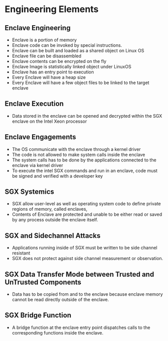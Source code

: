 # Engineering Elements

## Enclave Engineering
- Enclave is a portion of memory
- Enclave code can be invoked by special instructions.
- Enclave can be built and loaded as a shared object on Linux OS
- Enclave file can be disassembled
- Enclave contents can be encrypted on the fly
- Enclave Image is statistically linked object under LinuxOS
- Enclave has an entry point to execution
- Every Enclave will have a heap size
- Every Enclave will have a few object files to be linked to the target enclave

## Enclave Execution
- Data stored in the enclave can be opened and decrypted within the SGX enclave on the Intel Xeon processor

## Enclave Engagements
- The OS communicate with the enclave through a kernel driver 
- The code is not allowed to make system calls inside the enclave
- The system calls has to be done by the applications connected to the enclave via kernel driver
- To execute the intel SGX commands and run in an enclave, code must be signed and verified with a developer key

## SGX Systemics 
- SGX allow user-level as well as operating system code to define private regions of memory, called enclaves,
- Contents of Enclave are protected and unable to be either read or saved by any process outside the enclave itself.

## SGX and Sidechannel Attacks
- Applications running inside of SGX must be written to be side channel resistant 
- SGX does not protect against side channel measurement or observation.

## SGX Data Transfer Mode between Trusted and UnTrusted Components
- Data has to be copied from and to the enclave because enclave memory cannot be read directly outside of the enclave. 

## SGX Bridge Function
- A bridge function at the enclave entry point dispatches calls to the corresponding functions inside the enclave.
